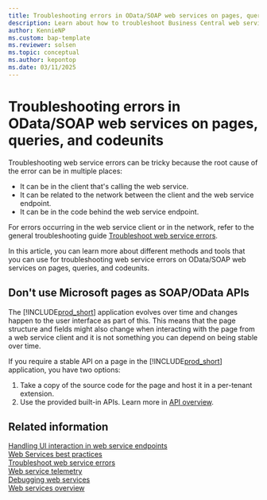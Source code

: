 ```yaml
---
title: Troubleshooting errors in OData/SOAP web services on pages, queries, and codeunits.
description: Learn about how to troubleshoot Business Central web service errors on OData/SOAP endpoints on pages, queries, and codeunits.
author: KennieNP
ms.custom: bap-template
ms.reviewer: solsen
ms.topic: conceptual
ms.author: kepontop
ms.date: 03/11/2025
---
```


# Troubleshooting errors in OData/SOAP web services on pages, queries, and codeunits

Troubleshooting web service errors can be tricky because the root cause of the error can be in multiple places:

- It can be in the client that's calling the web service.
- It can be related to the network between the client and the web service endpoint.
- It can be in the code behind the web service endpoint.

For errors occurring in the web service client or in the network, refer to the general troubleshooting guide [Troubleshoot web service errors](web-service-troubleshooting.md).

In this article, you can learn more about different methods and tools that you can use for troubleshooting web service errors on OData/SOAP web services on pages, queries, and codeunits.

## Don't use Microsoft pages as SOAP/OData APIs

The [!INCLUDE[prod_short](../includes/prod_short.md)] application evolves over time and changes happen to the user interface as part of this. This means that the page structure and fields might also change when interacting with the page from a web service client and it is not something you can depend on being stable over time. 

If you require a stable API on a page in the [!INCLUDE[prod_short](../includes/prod_short.md)] application, you have two options:

1. Take a copy of the source code for the page and host it in a per-tenant extension.
2. Use the provided built-in APIs. Learn more in [API overview](api-overview.md).

<!-- ## Do not use card pages as SOAP/OData

Cards are bad: in UI one record, in WS many -> can be bad for perf

Use REST APIs instead -->

## Related information

[Handling UI interaction in web service endpoints](handling-ui-interaction-when-working-with-web-Services.md)  
[Web Services best practices](Web-Services-Best-Practices.md)  
[Troubleshoot web service errors](web-service-troubleshooting.md)  
[Web service telemetry](web-service-telemetry.md)  
[Debugging web services](../developer/devenv-debugging.md#debugging-web-services)  
[Web services overview](web-services.md)  
